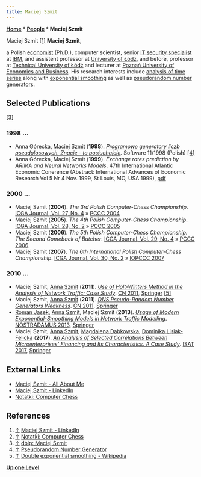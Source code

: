 ```yaml
---
title: Maciej Szmit
---
```

**[Home](Home "Home") \* [People](People "People") \* Maciej Szmit**



 [](https://www.linkedin.com/in/maciejszmit/) Maciej Szmit <a id="cite-note-1" href="#cite-ref-1">[1]</a> 
**Maciej Szmit**,  

a Polish [economist](https://en.wikipedia.org/wiki/Economist) (Ph.D.), computer scientist, senior [IT security specialist](https://en.wikipedia.org/wiki/Computer_security) at [IBM](index.php?title=IBM&action=edit&redlink=1 "IBM (page does not exist)"), and assistent professor at [University of Łódź](https://en.wikipedia.org/wiki/University_of_%C5%81%C3%B3d%C5%BA), 
and before, professor at [Technical University of Łódź](Technical_University_of_%C5%81%C3%B3d%C5%BA "Technical University of Łódź") and lecturer at [Poznań University of Economics and Business](https://en.wikipedia.org/wiki/Pozna%C5%84_University_of_Economics_and_Business). 
His research interests include [analysis of time series](https://en.wikipedia.org/wiki/Time_series#Analysis) along with [exponential smoothing](https://en.wikipedia.org/wiki/Exponential_smoothing) as well as [pseudorandom number generators](Pseudorandom_Number_Generator "Pseudorandom Number Generator").



## Selected Publications


<a id="cite-note-3" href="#cite-ref-3">[3]</a>



### 1998 ...


* Anna Górecka, Maciej Szmit (**1998**). *[Programowe generatory liczb pseudolosowych. Znacie - to posłuchajcie](http://maciej.szmit.info/documents/prgr/index.htm).* Software 11/1998 (Polish) <a id="cite-note-4" href="#cite-ref-4">[4]</a>
* Anna Górecka, Maciej Szmit (**1999**). *Exchange rates prediction by ARIMA and Neural Networks Models*. 47th International Atlantic Economic Conerence (Abstract: International Advances of Economic Research Vol 5 Nr 4 Nov. 1999, St Louis, MO, USA 1999), [pdf](http://maciej.szmit.info/documents/annarima.pdf)


### 2000 ...


* Maciej Szmit (**2004**). *The 3rd Polish Computer-Chess Championship*. [ICGA Journal, Vol. 27, No. 4](ICGA_Journal#27_4 "ICGA Journal") » [PCCC 2004](PCCC_2004 "PCCC 2004")
* Maciej Szmit (**2005**). *The 4th Polish Computer-Chess Championship*. [ICGA Journal, Vol. 28, No. 2](ICGA_Journal#28_2 "ICGA Journal") » [PCCC 2005](PCCC_2005 "PCCC 2005")
* Maciej Szmit (**2006**). *The 5th Polish Computer-Chess Championship: The Second Comeback of Butcher*. [ICGA Journal, Vol. 29, No. 4](ICGA_Journal#29_4 "ICGA Journal") » [PCCC 2006](PCCC_2006 "PCCC 2006")
* Maciej Szmit (**2007**). *The 6th International Polish Computer-Chess Championship*. [ICGA Journal, Vol. 30, No. 2](ICGA_Journal#30_2 "ICGA Journal") » [IOPCCC 2007](IOPCCC_2007 "IOPCCC 2007")


### 2010 ...


* Maciej Szmit, [Anna Szmit](https://dblp.uni-trier.de/pers/hd/s/Szmit:Anna) (**2011**). *[Use of Holt-Winters Method in the Analysis of Network Traffic: Case Study](https://link.springer.com/chapter/10.1007/978-3-642-21771-5_24)*. [CN 2011](https://dblp.uni-trier.de/db/conf/cn/cn2011.html), [Springer](https://en.wikipedia.org/wiki/Springer_Science%2BBusiness_Media) <a id="cite-note-5" href="#cite-ref-5">[5]</a>
* Maciej Szmit, [Anna Szmit](https://dblp.uni-trier.de/pers/hd/s/Szmit:Anna) (**2011**). *[DNS Pseudo-Random Number Generators Weakness](https://link.springer.com/chapter/10.1007/978-3-642-21771-5_32)*. [CN 2011](https://dblp.uni-trier.de/db/conf/cn/cn2011.html), [Springer](https://en.wikipedia.org/wiki/Springer_Science%2BBusiness_Media)
* [Roman Jasek](https://dblp.uni-trier.de/pers/hd/j/Jasek:Roman), [Anna Szmit](https://dblp.uni-trier.de/pers/hd/s/Szmit:Anna), Maciej Szmit (**2013**). *[Usage of Modern Exponential-Smoothing Models in Network Traffic Modelling](https://link.springer.com/chapter/10.1007/978-3-319-00542-3_43)*. [NOSTRADAMUS 2013](https://dblp.uni-trier.de/db/conf/nostradamus/nostradamus2013.html), [Springer](https://en.wikipedia.org/wiki/Springer_Science%2BBusiness_Media)
* Maciej Szmit, [Anna Szmit](https://dblp.uni-trier.de/pers/hd/s/Szmit:Anna), [Magdalena Dabkowska](https://dblp.uni-trier.de/pers/hd/d/Dabkowska:Magdalena), [Dominika Lisiak-Felicka](https://dblp.uni-trier.de/pers/hd/l/Lisiak=Felicka:Dominika) (**2017**). *[An Analysis of Selected Correlations Between Microenterprises' Financing and Its Characteristics. A Case Study](https://link.springer.com/chapter/10.1007%2F978-3-319-67223-6_14)*. [ISAT 2017](https://dblp.uni-trier.de/db/conf/isat/isat2017-3.html), [Springer](https://en.wikipedia.org/wiki/Springer_Science%2BBusiness_Media)


## External Links


* [Maciej Szmit - All About Me](http://maciej.szmit.info/Maciej_Szmit_-_about/All_About_Me.html)
* [Maciej Szmit - LinkedIn](https://www.linkedin.com/in/maciejszmit/)
* [Notatki: Computer Chess](http://maciejszmit.blogspot.com/p/szachy-komputerowe.html)


## References


1. <a id="cite-ref-1" href="#cite-note-1">↑</a> [Maciej Szmit - LinkedIn](https://www.linkedin.com/in/maciejszmit/)
2. <a id="cite-ref-2" href="#cite-note-2">↑</a> [Notatki: Computer Chess](http://maciejszmit.blogspot.com/p/szachy-komputerowe.html)
3. <a id="cite-ref-3" href="#cite-note-3">↑</a> [dblp: Maciej Szmit](http://dblp.uni-trier.de/pers/hd/s/Szmit:Maciej)
4. <a id="cite-ref-4" href="#cite-note-4">↑</a> [Pseudorandom Number Generator](Pseudorandom_Number_Generator "Pseudorandom Number Generator")
5. <a id="cite-ref-5" href="#cite-note-5">↑</a> [Double exponential smoothing - Wikipedia](https://en.wikipedia.org/wiki/Exponential_smoothing#Double_exponential_smoothing)

**[Up one Level](People "People")**







 
